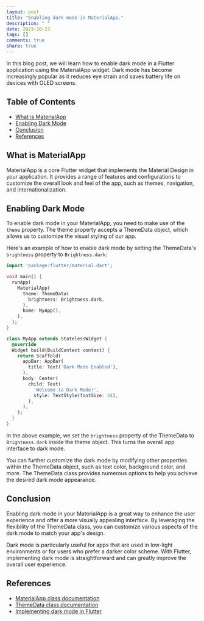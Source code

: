 ```yaml
---
layout: post
title: "Enabling dark mode in MaterialApp."
description: " "
date: 2023-10-23
tags: []
comments: true
share: true
---
```


In this blog post, we will learn how to enable dark mode in a Flutter application using the MaterialApp widget. Dark mode has become increasingly popular as it reduces eye strain and saves battery life on devices with OLED screens.

## Table of Contents
- [What is MaterialApp](#what-is-materialapp)
- [Enabling Dark Mode](#enabling-dark-mode)
- [Conclusion](#conclusion)
- [References](#references)

## What is MaterialApp

MaterialApp is a core Flutter widget that implements the Material Design in your application. It provides a range of features and configurations to customize the overall look and feel of the app, such as themes, navigation, and internationalization.

## Enabling Dark Mode

To enable dark mode in your MaterialApp, you need to make use of the `theme` property. The theme property accepts a ThemeData object, which allows us to customize the visual styling of our app.

Here's an example of how to enable dark mode by setting the ThemeData's `brightness` property to `Brightness.dark`:

```dart
import 'package:flutter/material.dart';

void main() {
  runApp(
    MaterialApp(
      theme: ThemeData(
        brightness: Brightness.dark,
      ),
      home: MyApp(),
    ),
  );
}

class MyApp extends StatelessWidget {
  @override
  Widget build(BuildContext context) {
    return Scaffold(
      appBar: AppBar(
        title: Text('Dark Mode Enabled'),
      ),
      body: Center(
        child: Text(
          'Welcome to Dark Mode!',
          style: TextStyle(fontSize: 24),
        ),
      ),
    );
  }
}
```

In the above example, we set the `brightness` property of the ThemeData to `Brightness.dark` inside the theme object. This turns the overall app interface to dark mode.

You can further customize the dark mode by modifying other properties within the ThemeData object, such as text color, background color, and more. The ThemeData class provides numerous options to help you achieve the desired dark mode appearance.

## Conclusion

Enabling dark mode in your MaterialApp is a great way to enhance the user experience and offer a more visually appealing interface. By leveraging the flexibility of the ThemeData class, you can customize various aspects of the dark mode to match your app's design.

Dark mode is particularly useful for apps that are used in low-light environments or for users who prefer a darker color scheme. With Flutter, implementing dark mode is straightforward and can greatly improve the overall user experience.

## References

- [MaterialApp class documentation](https://api.flutter.dev/flutter/material/MaterialApp-class.html)
- [ThemeData class documentation](https://api.flutter.dev/flutter/material/ThemeData-class.html)
- [Implementing dark mode in Flutter](https://flutter.dev/docs/cookbook/design/dark-mode)